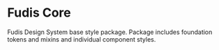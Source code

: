 # Fudis Core

Fudis Design System base style package.
Package includes foundation tokens and mixins and individual component styles.
